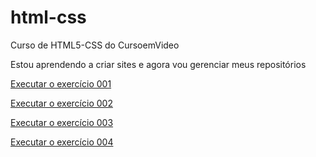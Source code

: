 # html-css
 Curso de HTML5-CSS do CursoemVideo

Estou aprendendo a criar sites e agora vou gerenciar meus repositórios

<a href="https://israelpbsousa.github.io/html-css/exercicios/ex001/">Executar o exercício 001</a>

<a href="https://israelpbsousa.github.io/html-css/exercicios/ex002/">Executar o exercício 002</a>

<a href="https://israelpbsousa.github.io/html-css/exercicios/ex003/">Executar o exercício 003</a>

<a href="https://israelpbsousa.github.io/html-css/exercicios/ex004/">Executar o exercício 004</a>
